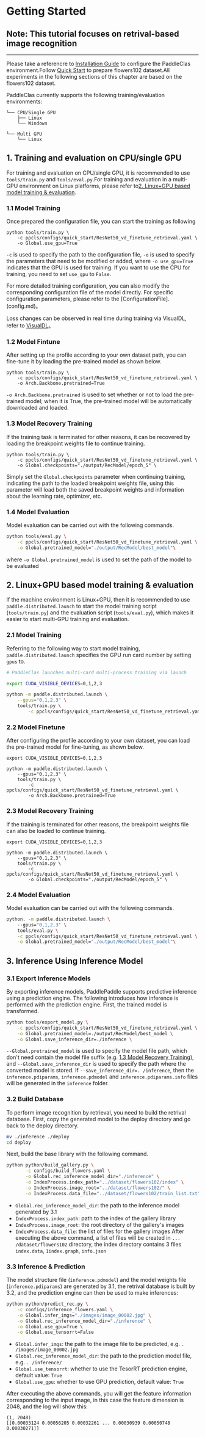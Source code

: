 # Getting Started
## Note: This tutorial focuses on retrival-based image recognition 
---
Please take a referencre to [Installation Guide](./install.md) to configure the PaddleClas environment.Follow [Quick Start](./quick_start_new_user.md) to prepare flowers102 dataset.All experiments in the following sections of this chapter are based on the flowers102 dataset.


PaddleClas currently supports the following training/evaluation environments:
```shell
└── CPU/Single GPU
    ├── Linux
    └── Windows

└── Multi GPU
    └── Linux
```

## 1. Training and evaluation on CPU/single GPU

For training and evaluation on CPU/single GPU, it is recommended to use `tools/train.py` and `tools/eval.py`.For training and evaluation in a multi-GPU environment on Linux platforms, please refer to[2. Linux+GPU based model training & evaluation](#2).

<a name="1.1"></a>
### 1.1 Model Training

Once prepared the configuration file, you can start the training as following

```
python tools/train.py \
    -c ppcls/configs/quick_start/ResNet50_vd_finetune_retrieval.yaml \
    -o Global.use_gpu=True
```

 `-c` is used to specify the path to the configuration file, `-o` is used to specify the parameters that need to be modified or added, where `-o use_gpu=True` indicates that the GPU is used for training. If you want to use the CPU for training, you need to set `use_gpu` to `False`.

For more detailed training configuration, you can also modify the corresponding configuration file of the model directly. For specific configuration parameters, please refer to the [ConfigurationFile].(config.md)。

Loss changes can be observed in real time during training via VisualDL, refer to [VisualDL](../extension/VisualDL.md)。

### 1.2 Model Fintune

After setting up the profile according to your own dataset path, you can fine-tune it by loading the pre-trained model as shown below.


```
python tools/train.py \
    -c ppcls/configs/quick_start/ResNet50_vd_finetune_retrieval.yaml \
    -o Arch.Backbone.pretrained=True
```

 `-o Arch.Backbone.pretrained` is used to set whether or not to load the pre-trained model; when it is True, the pre-trained model will be automatically downloaded and loaded.

<a name="1.3"></a>
### 1.3 Model Recovery Training

If the training task is terminated for other reasons, it can be recovered by loading the breakpoint weights file to continue training.

```
python tools/train.py \
    -c ppcls/configs/quick_start/ResNet50_vd_finetune_retrieval.yaml \
    -o Global.checkpoints="./output/RecModel/epoch_5" \
```
Simply set the `Global.checkpoints` parameter when continuing training, indicating the path to the loaded breakpoint weights file, using this parameter will load both the saved breakpoint weights and information about the learning rate, optimizer, etc.

<a name="1.4"></a>
### 1.4 Model Evaluation

Model evaluation can be carried out with the following commands.

```bash
python tools/eval.py \
    -c ppcls/configs/quick_start/ResNet50_vd_finetune_retrieval.yaml \
    -o Global.pretrained_model="./output/RecModel/best_model"\
```
where `-o Global.pretrained_model` is used to set the path of the model to be evaluated


<a name="2"></a>
## 2. Linux+GPU based model training & evaluation

If the machine environment is Linux+GPU, then it is recommended to use `paddle.distributed.launch` to start the model training script (`tools/train.py`) and the evaluation script (`tools/eval.py`), which makes it easier to start multi-GPU training and evaluation.

### 2.1 Model Training

Referring to the following way to start model training, `paddle.distributed.launch` specifies the GPU run card number by setting `gpus` to.

```bash
# PaddleClas launches multi-card multi-process training via launch

export CUDA_VISIBLE_DEVICES=0,1,2,3

python -m paddle.distributed.launch \
    --gpus="0,1,2,3" \
    tools/train.py \
        -c ppcls/configs/quick_start/ResNet50_vd_finetune_retrieval.yaml
```

### 2.2 Model Finetune

After configuring the profile according to your own dataset, you can load the pre-trained model for fine-tuning, as shown below.

```
export CUDA_VISIBLE_DEVICES=0,1,2,3

python -m paddle.distributed.launch \
    --gpus="0,1,2,3" \
    tools/train.py \
        -c ppcls/configs/quick_start/ResNet50_vd_finetune_retrieval.yaml \
        -o Arch.Backbone.pretrained=True
```

### 2.3 Model Recovery Training

If the training is terminated for other reasons, the breakpoint weights file can also be loaded to continue training.

```
export CUDA_VISIBLE_DEVICES=0,1,2,3

python -m paddle.distributed.launch \
    --gpus="0,1,2,3" \
    tools/train.py \
        -c ppcls/configs/quick_start/ResNet50_vd_finetune_retrieval.yaml \
        -o Global.checkpoints="./output/RecModel/epoch_5" \
```

### 2.4 Model Evaluation

Model evaluation can be carried out with the following commands.

```bash
python. -m paddle.distributed.launch \ 
    --gpus="0,1,2,3" \
    tools/eval.py \
    -c ppcls/configs/quick_start/ResNet50_vd_finetune_retrieval.yaml \
    -o Global.pretrained_model="./output/RecModel/best_model"\
```

<a name="model_inference"></a>
## 3. Inference Using Inference Model
### 3.1 Export Inference Models

By exporting inference models, PaddlePaddle supports predictive inference using a prediction engine. The following introduces how inference is performed with the prediction engine.
First, the trained model is transformed.

```bash
python tools/export_model.py \
    -c ppcls/configs/quick_start/ResNet50_vd_finetune_retrieval.yaml \
    -o Global.pretrained_model=./output/RecModel/best_model \
    -o Global.save_inference_dir=./inference \
```

 `--Global.pretrained_model` is used to specify the model file path, which don't need contain the model file suffix (e.g. [1.3 Model Recovery Training](#1.3)), and `--Global.save_inference_dir` is used to specify the path where the converted model is stored.
If `--save_inference_dir=. /inference`, then the `inference.pdiparams`, `inference.pdmodel` and `inference.pdiparams.info` files will be generated in the `inference` folder.


### 3.2 Build Database

To perform image recognition by retrieval, you need to build the retrival database.
First, copy the generated model to the deploy directory and go back to the deploy directory.
```bash
mv ./inference ./deploy
cd deploy
```

Next, build the base library with the following command.
```bash
python python/build_gallery.py \
       -c configs/build_flowers.yaml \
       -o Global.rec_inference_model_dir="./inference" \
       -o IndexProcess.index_path="../dataset/flowers102/index" \
       -o IndexProcess.image_root="../dataset/flowers102/" \
       -o IndexProcess.data_file="../dataset/flowers102/train_list.txt" 
```

+ `Global.rec_inference_model_dir`: the path to the inference model generated by 3.1
+ `IndexProcess.index_path`: path to the index of the gallery library
+ `IndexProcess.image_root`: the root directory of the gallery's images
+ `IndexProcess.data_file`: the list of files for the gallery images
After executing the above command, a list of files will be created in `... /dataset/flowers102` directory, the index directory contains 3 files `index.data`, `1index.graph`, `info.json`


### 3.3 Inference & Prediction

The model structure file (`inference.pdmodel`) and the model weights file (`inference.pdiparams`) are generated by 3.1, the retrival database is built by 3.2, and the prediction engine can then be used to make inferences: 

```bash
python python/predict_rec.py \
    -c configs/inference_flowers.yaml \
    -o Global.infer_imgs="./images/image_00002.jpg" \
    -o Global.rec_inference_model_dir="./inference" \
    -o Global.use_gpu=True \
    -o Global.use_tensorrt=False
```

+ `Global.infer_imgs`: the path to the image file to be predicted, e.g. `. /images/image_00002.jpg`
+ `Global.rec_inference_model_dir`: the path to the prediction model file, e.g. `. /inference/`
+ `Global.use_tensorrt`: whether to use the TesorRT prediction engine, default value: `True`
+ `Global.use_gpu`: whether to use GPU prediction, default value: `True` 

After executing the above commands, you will get the feature information corresponding to the input image, in this case the feature dimension is 2048, and the log will show this:
```
(1, 2048)
[[0.00033124 0.00056205 0.00032261 ... 0.00030939 0.00050748 0.00030271]]
```
